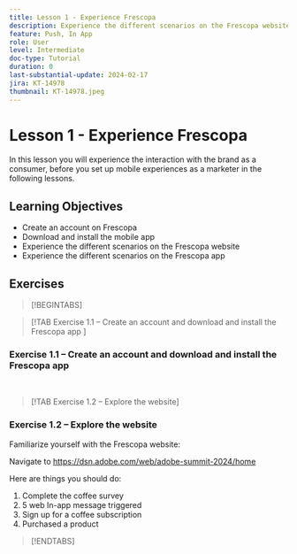 ```yaml
---
title: Lesson 1 - Experience Frescopa
description: Experience the different scenarios on the Frescopa website.
feature: Push, In App
role: User
level: Intermediate
doc-type: Tutorial
duration: 0
last-substantial-update: 2024-02-17
jira: KT-14978
thumbnail: KT-14978.jpeg
---
```


# Lesson 1 - Experience Frescopa

In this lesson you will experience the interaction with the brand as a consumer, before you set up mobile experiences as a marketer in the following lessons. 

## Learning Objectives 

* Create an account on Frescopa 
* Download and install the mobile app 
* Experience the different scenarios on the Frescopa website 
* Experience the different scenarios on the Frescopa app

## Exercises

>[!BEGINTABS]

>[!TAB Exercise 1.1 – Create an account and download and install the Frescopa app ]

### Exercise 1.1 – Create an account and download and install the Frescopa app 


 
>[!TAB Exercise 1.2 – Explore the website]

### Exercise 1.2 – Explore the website

Familiarize yourself with the Frescopa website:

Navigate to https://dsn.adobe.com/web/adobe-summit-2024/home

Here are things you should do:

1. Complete the coffee survey
2. 5 web In-app message triggered 
3. Sign up for a coffee subscription 
4. Purchased a product

>[!ENDTABS]
